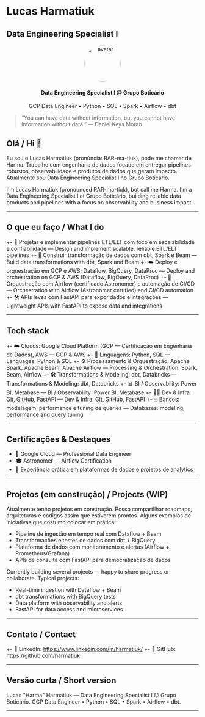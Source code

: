 # Lucas Harmatiuk
## Data Engineering Specialist I

<div align="center">
	<img src="https://github.com/harmatiuk.png" width="96" alt="avatar" style="border-radius:50%"/>
	<h4>Data Engineering Specialist I @ Grupo Boticário</h4>
	<p>GCP Data Engineer • Python • SQL • Spark • Airflow • dbt</p>
</div>

> “You can have data without information, but you cannot have information without data.” — Daniel Keys Moran

## Olá / Hi 👋

Eu sou o Lucas Harmatiuk (pronúncia: RAR-ma-tiuk), pode me chamar de Harma. Trabalho com engenharia de dados focado em entregar pipelines robustos, observabilidade e produtos de dados que geram impacto. Atualmente sou Data Engineering Specialist I no Grupo Boticário.

I'm Lucas Harmatiuk (pronounced RAR-ma-tiuk), but call me Harma. I'm a Data Engineering Specialist I at Grupo Boticário, building reliable data products and pipelines with a focus on observability and business impact.

---

## O que eu faço / What I do

+- 🚀 Projetar e implementar pipelines ETL/ELT com foco em escalabilidade e confiabilidade — Design and implement scalable, reliable ETL/ELT pipelines
+- 🧰 Construir transformação de dados com dbt, Spark e Beam — Build data transformations with dbt, Spark and Beam
+- ☁️ Deploy e orquestração em GCP e AWS; Dataflow, BigQuery, DataProc — Deploy and orchestration on GCP & AWS (Dataflow, BigQuery, DataProc)
+- 🔁 Orquestração com Airflow (certificado Astronomer) e automação de CI/CD — Orchestration with Airflow (Astronomer certified) and CI/CD automation
+- 🛠️ APIs leves com FastAPI para expor dados e integrações — Lightweight APIs with FastAPI to expose data and integrations

---

## Tech stack

+- ☁️ Clouds: Google Cloud Platform (GCP — Certificação em Engenharia de Dados), AWS — GCP & AWS
+- 🧩 Linguagens: Python, SQL — Languages: Python & SQL
+- ⚙️ Processamento & Orquestração: Apache Spark, Apache Beam, Apache Airflow — Processing & Orchestration: Spark, Beam, Airflow
+- 🛠️ Transformations & Modeling: dbt, Databricks — Transformations & Modeling: dbt, Databricks
+- 📊 BI / Observability: Power BI, Metabase — BI / Observability: Power BI, Metabase
+- 🧑‍💻 Dev & Infra: Git, GitHub, FastAPI — Dev & Infra: Git, GitHub, FastAPI
+- 🗄️ Bancos: modelagem, performance e tuning de queries — Databases: modeling, performance and query tuning

---

## Certificações & Destaques

- 🏅 Google Cloud — Professional Data Engineer
- 🎓 Astronomer — Airflow Certification
- 📌 Experiência prática em plataformas de dados e projetos de analytics

---

## Projetos (em construção) / Projects (WIP)

Atualmente tenho projetos em construção. Posso compartilhar roadmaps, arquiteturas e códigos assim que estiverem prontos. Alguns exemplos de iniciativas que costumo colocar em prática:

- Pipeline de ingestão em tempo real com Dataflow + Beam
- Transformações e testes de dados com dbt + BigQuery
- Plataforma de dados com monitoramento e alertas (Airflow + Prometheus/Grafana)
- APIs de consulta com FastAPI para democratização de dados

Currently building several projects — happy to share progress or collaborate. Typical projects:
- Real-time ingestion with Dataflow + Beam
- dbt transformations with BigQuery tests
- Data platform with observability and alerts
- FastAPI for data access and microservices

---

## Contato / Contact

+- 🔗 LinkedIn: https://www.linkedin.com/in/harmatiuk/
+- 🐙 GitHub: https://github.com/harmatiuk

---

## Versão curta / Short version

Lucas "Harma" Harmatiuk — Data Engineering Specialist I @ Grupo Boticário. GCP Data Engineer • Python • SQL • Spark • Airflow • dbt.

---

